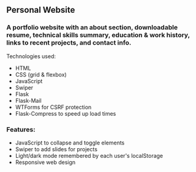 ## Personal Website

### A portfolio website with an about section, downloadable resume, technical skills summary, education & work history, links to recent projects, and contact info.

Technologies used: 
- HTML
- CSS (grid & flexbox)
- JavaScript
- Swiper
- Flask
- Flask-Mail
- WTForms for CSRF protection
- Flask-Compress to speed up load times

### Features:
  - JavaScript to collapse and toggle elements
  - Swiper to add slides for projects
  - Light/dark mode remembered by each user's localStorage
  - Responsive web design
